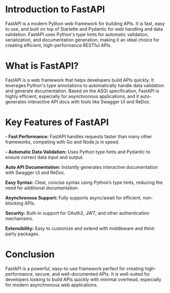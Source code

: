 # Introduction to FastAPI

FastAPI is a modern Python web framework for building APIs. It is fast, easy to use, and built on top of Starlette and Pydantic for web handling and data validation. FastAPI uses Python's type hints for automatic validation, serialization, and documentation generation, making it an ideal choice for creating efficient, high-performance RESTful APIs.

# What is FastAPI?

FastAPI is a web framework that helps developers build APIs quickly. It leverages Python's type annotations to automatically handle data validation and generate documentation. Based on the ASGI specification, FastAPI is highly efficient, especially for asynchronous applications, and it auto-generates interactive API docs with tools like Swagger UI and ReDoc.

# Key Features of FastAPI

**- Fast Performance:** FastAPI handles requests faster than many other frameworks, competing with Go and Node.js in speed.

**- Automatic Data Validation:** Uses Python type hints and Pydantic to ensure correct data input and output.

**Auto API Documentation:** Instantly generates interactive documentation with Swagger UI and ReDoc.

**Easy Syntax:** Clear, concise syntax using Python’s type hints, reducing the need for additional documentation.

**Asynchronous Support:** Fully supports async/await for efficient, non-blocking APIs.

**Security:** Built-in support for OAuth2, JWT, and other authentication mechanisms.

**Extensibility:** Easy to customize and extend with middleware and third-party packages.

# Conclusion

FastAPI is a powerful, easy-to-use framework perfect for creating high-performance, secure, and well-documented APIs. It is well-suited for developers looking to build APIs quickly with minimal overhead, especially for modern asynchronous web applications.
